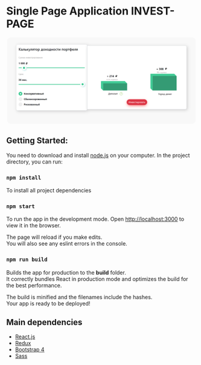 # Single Page Application INVEST-PAGE

<p align="center">
  <img src="logo.png" style = "width: 500px; heigth: 700px; border-radius: 10px"  />
</p>

## Getting Started:

You need to download and install [node.js](https://nodejs.org/en/) on your computer.
In the project directory, you can run:
    
### `npm install`

To install all project dependencies

### `npm start`

To run the app in the development mode.
Open [http://localhost:3000](http://localhost:3000) to view it in the browser.

The page will reload if you make edits.<br>
You will also see any eslint errors in the console.

### `npm run build`

Builds the app for production to the **build** folder.<br>
It correctly bundles React in production mode and optimizes the build for the best performance.

The build is minified and the filenames include the hashes.<br>
Your app is ready to be deployed!

## Main dependencies

* [React.js](https://reactjs.org/)
* [Redux](https://redux.js.org/)
* [Bootstrap 4](https://getbootstrap.com/docs/4.3/getting-started/introduction/)
* [Sass](https://sass-lang.com/documentation)
